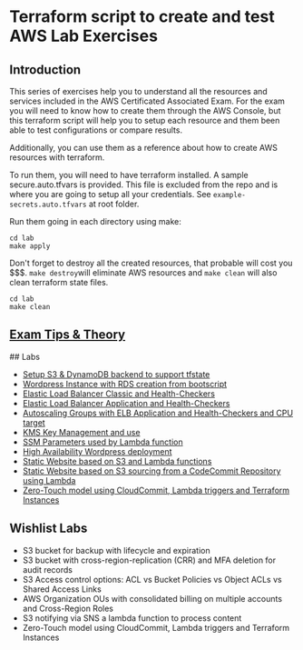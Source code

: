 # Terraform script to create and test AWS Lab Exercises

## Introduction

This series of exercises help you to understand all the resources and services included in the AWS Certificated Associated Exam. For the exam you will need to know how to create them through the AWS Console, but this terraform script will help you to setup each resource and them been able to test configurations or compare results.

Additionally, you can use them as a reference about how to create AWS resources with terraform.

To run them, you will need to have terraform installed. A sample secure.auto.tfvars is provided. This file is excluded from the repo and is where you are going to setup all your credentials. See ```example-secrets.auto.tfvars``` at root folder. 

Run them going in each directory using make:

```
cd lab
make apply
```

Don't forget to destroy all the created resources, that probable will cost you $$$. ```make destroy```will eliminate AWS resources and ```make clean``` will also clean terraform state files. 

```
cd lab
make clean
```

## [Exam Tips & Theory](./exam-tips/readme.md)

## Labs
* [Setup S3 & DynamoDB backend to support tfstate ](./labs/setup-s3-backend)
* [Wordpress Instance with RDS creation from bootscript](./labs/wp-instance-w-rds-lab/)
* [Elastic Load Balancer Classic and Health-Checkers](./labs/elb-classic-lab/)
* [Elastic Load Balancer Application and Health-Checkers](./labs/elb-alb-lab/)
* [Autoscaling Groups with ELB Application and Health-Checkers and CPU target](./labs/auto-scaling/)
* [KMS Key Management and use](./labs/kms-lab/)
* [SSM Parameters used by Lambda function](./labs/ssm-params-lab/)
* [High Availability Wordpress deployment](./labs/ha-wordpress/)
* [Static Website based on S3 and Lambda functions](./labs/webpage-s3-lambda/)
* [Static Website based on S3 sourcing from a CodeCommit Repository using Lambda](./labs/s3-site-from-repo/)
* [Zero-Touch model using CloudCommit, Lambda triggers and Terraform Instances](./labs/zero-touch/readme.md)


## Wishlist Labs
* S3 bucket for backup with lifecycle and expiration
* S3 bucket with cross-region-replication (CRR) and MFA deletion for audit records
* S3 Access control options: ACL vs Bucket Policies vs Object ACLs vs Shared Access Links
* AWS Organization OUs with consolidated billing on multiple accounts and Cross-Region Roles
* S3 notifying via SNS a lambda function to process content 
* Zero-Touch model using CloudCommit, Lambda triggers and Terraform Instances
